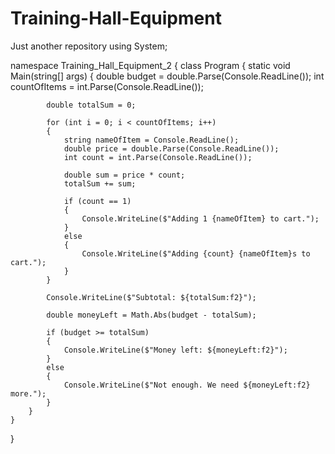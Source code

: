 # Training-Hall-Equipment
Just another repository
using System;

namespace Training_Hall_Equipment_2
{
    class Program
    {
        static void Main(string[] args)
        {
            double budget = double.Parse(Console.ReadLine());
            int countOfItems = int.Parse(Console.ReadLine());

            double totalSum = 0;

            for (int i = 0; i < countOfItems; i++)
            {
                string nameOfItem = Console.ReadLine();
                double price = double.Parse(Console.ReadLine());
                int count = int.Parse(Console.ReadLine());

                double sum = price * count;
                totalSum += sum;

                if (count == 1)
                {
                    Console.WriteLine($"Adding 1 {nameOfItem} to cart.");
                }
                else
                {
                    Console.WriteLine($"Adding {count} {nameOfItem}s to cart.");
                }
            }

            Console.WriteLine($"Subtotal: ${totalSum:f2}");

            double moneyLeft = Math.Abs(budget - totalSum);

            if (budget >= totalSum)
            {
                Console.WriteLine($"Money left: ${moneyLeft:f2}");
            }
            else
            {
                Console.WriteLine($"Not enough. We need ${moneyLeft:f2} more.");
            }
        }
    }
}
